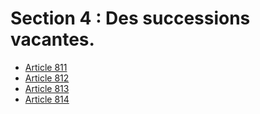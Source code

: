 # Section 4 : Des successions vacantes.

- [Article 811](article-811.md)
- [Article 812](article-812.md)
- [Article 813](article-813.md)
- [Article 814](article-814.md)

